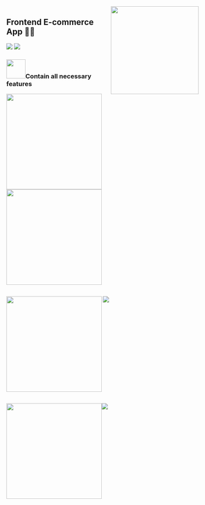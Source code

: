 <img align='right' src="https://media.giphy.com/media/M9gbBd9nbDrOTu1Mqx/giphy.gif" width="230">
 
## Frontend E-commerce App 👨‍💻

[![](https://img.shields.io/badge/Facebook-AnhQuanNguyen-blue)](https://www.facebook.com/anhquan291/)
[![](https://img.shields.io/badge/Gmail-anhquan291%40gmail.com-red)](mailto:anhquan291@gmail.com)

### <img src="https://media.giphy.com/media/VgCDAzcKvsR6OM0uWg/giphy.gif" width="50">Contain all necessary features 

<div style="display: flex; flex-wrap: wrap">
 <img src="https://i.imgur.com/oJqL4FG.png" align="left" width="250">
 <img src="https://i.imgur.com/p3EwDuz.png"  align="center" width="250">
</div>
<div style="display: flex; margin-top: 30px">
  <img src="https://i.imgur.com/2V2bjJz.png" align="left" width="250">
 <img src="https://i.imgur.com/Sj49rlK.png" align="center width="250">
</div>
<div style="display: flex; margin-top: 30px">
 <img src="https://i.imgur.com/vnbPrl4.png" width="250">
 <img src="https://i.imgur.com/mT5Vjmj.png" align="center width="250">
</div>




